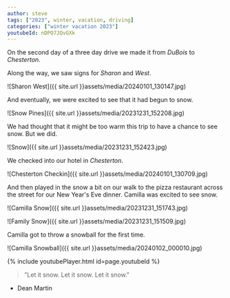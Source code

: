 ```yaml
---
author: steve
tags: ["2023", winter, vacation, driving]
categories: ["winter vacation 2023"]
youtubeId: nDPO7JQvGXk
---
```

On the second day of a three day drive we made it from *DuBois* to *Chesterton*.  

Along the way, we saw signs for *Sharon* and *West*.  

![Sharon West]({{ site.url }}assets/media/20240101_130147.jpg)  

And eventually, we were excited to see that it had begun to snow.  

![Snow Pines]({{ site.url }}assets/media/20231231_152208.jpg)  

We had thought that it might be too warm this trip to have a chance to see snow. But we did.  

![Snow]({{ site.url }}assets/media/20231231_152423.jpg)  

We checked into our hotel in *Chesterton*.  

![Chesterton Checkin]({{ site.url }}assets/media/20240101_130709.jpg)  

And then played in the snow a bit on our walk to the pizza restaurant across the street for our New Year's Eve dinner.  Camilla was excited to see snow.  

![Camilla Snow]({{ site.url }}assets/media/20231231_151743.jpg)  

![Family Snow]({{ site.url }}assets/media/20231231_151509.jpg) 

Camilla got to throw a snowball for the first time.  

![Camilla Snowball]({{ site.url }}assets/media/20240102_000010.jpg)  
  
{% include youtubePlayer.html id=page.youtubeId %}  
  
  
> "Let it snow. Let it snow. Let it snow."  

- Dean Martin  
